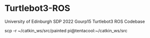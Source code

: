 # Turtlebot3-ROS
University of Edinburgh SDP 2022 Gourp15 Turtlebot3 ROS Codebase

scp -r ~/catkin_ws/src/painted pi@tentacool:~/catkin_ws/src